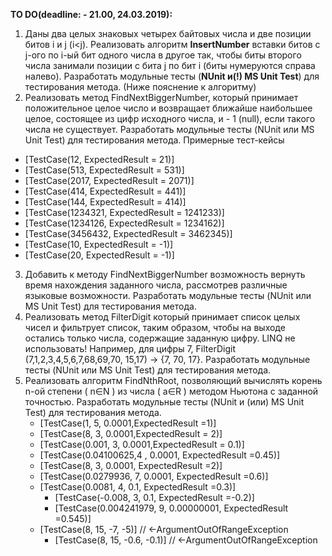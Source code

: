 **TO DO(deadline: - 21.00, 24.03.2019):**
1.	Даны два целых знаковых четырех байтовых числа и две позиции битов i и j (i<j). Реализовать алгоритм <b>InsertNumber</b> вставки битов с j-ого по i-ый бит одного числа в другое так, чтобы биты второго числа занимали позиции с бита j по бит i (биты нумеруются справа налево). Разработать модульные тесты (<b>NUnit и(!) MS Unit Test</b>) для тестирования метода. (Ниже пояснение к алгоритму)
2.	Реализовать метод FindNextBiggerNumber, который принимает положительное целое число и возвращает ближайше наибольшее целое, состоящее из цифр исходного числа, и - 1 (null), если такого числа не существует. Разработать модульные тесты (NUnit или MS Unit Test) для тестирования метода.
	Примерные тест-кейсы
- [TestCase(12, ExpectedResult = 21)]
- [TestCase(513, ExpectedResult = 531)]
- [TestCase(2017, ExpectedResult = 2071)]
- [TestCase(414, ExpectedResult = 441)]
- [TestCase(144, ExpectedResult = 414)]
- [TestCase(1234321, ExpectedResult = 1241233)]
- [TestCase(1234126, ExpectedResult = 1234162)]
- [TestCase(3456432, ExpectedResult = 3462345)]
- [TestCase(10, ExpectedResult = -1)]           	
- [TestCase(20, ExpectedResult = -1)]
3.	Добавить к методу FindNextBiggerNumber возможность вернуть время нахождения заданного числа, рассмотрев различные языковые возможности. Разработать модульные тесты (NUnit или MS Unit Test) для тестирования метода.
4.	Реализовать метод FilterDigit который принимает список целых чисел и фильтрует список, таким образом, чтобы на выходе остались только числа, содержащие заданную цифру. LINQ не использовать! Например, для цифры 7, FilterDigit (7,1,2,3,4,5,6,7,68,69,70, 15,17) -> {7, 70, 17}. Разработать модульные тесты (NUnit или MS Unit Test) для тестирования метода. 
5.	Реализовать алгоритм FindNthRoot, позволяющий вычислять корень n-ой степени ( n∈N ) из числа ( a∈R ) методом Ньютона с заданной точностью. Разработать модульные тесты (NUnit и (или) MS Unit Test) для тестирования метода. 
	- [TestCase(1, 5, 0.0001,ExpectedResult =1)]
 	- [TestCase(8, 3, 0.0001,ExpectedResult = 2)]
 	- [TestCase(0.001, 3, 0.0001,ExpectedResult = 0.1)]
 	- [TestCase(0.04100625,4 , 0.0001, ExpectedResult =0.45)]
 	- [TestCase(8, 3, 0.0001, ExpectedResult =2)]
 	- [TestCase(0.0279936, 7, 0.0001, ExpectedResult =0.6)]
	- [TestCase(0.0081, 4, 0.1, ExpectedResult =0.3)]
        - [TestCase(-0.008, 3, 0.1, ExpectedResult =-0.2)]
        - [TestCase(0.004241979, 9, 0.00000001, ExpectedResult =0.545)]
	- [TestCase(8, 15, -7, -5)]	// <-ArgumentOutOfRangeException
     	- [TestCase(8, 15, -0.6, -0.1)]	// <-ArgumentOutOfRangeException

